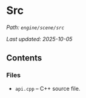 # Src

_Path: `engine/scene/src`_

_Last updated: 2025-10-05_


## Contents

### Files

- `api.cpp` – C++ source file.
